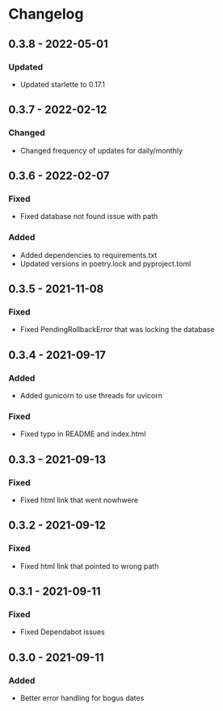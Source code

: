 # Changelog

## 0.3.8 - 2022-05-01

### Updated
- Updated starlette to 0.17.1

## 0.3.7 - 2022-02-12

### Changed
- Changed frequency of updates for daily/monthly

## 0.3.6 - 2022-02-07

### Fixed
- Fixed database not found issue with path
### Added
- Added dependencies to requirements.txt
- Updated versions in poetry.lock and pyproject.toml

## 0.3.5 - 2021-11-08

### Fixed
- Fixed PendingRollbackError that was locking the database

## 0.3.4 - 2021-09-17

### Added
- Added gunicorn to use threads for uvicorn
### Fixed
- Fixed typo in README and index.html

## 0.3.3 - 2021-09-13

### Fixed
- Fixed html link that went nowhwere

## 0.3.2 - 2021-09-12

### Fixed
- Fixed html link that pointed to wrong path

## 0.3.1 - 2021-09-11

### Fixed
- Fixed Dependabot issues

## 0.3.0 - 2021-09-11

### Added
- Better error handling for bogus dates
